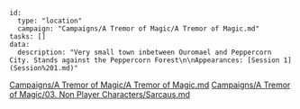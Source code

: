 
```RpgManager4
id: 
  type: "location"
  campaign: "Campaigns/A Tremor of Magic/A Tremor of Magic.md"
tasks: []
data: 
  description: "Very small town inbetween Ouromael and Peppercorn City. Stands against the Peppercorn Forest\n\nAppearances: [Session 1](Session%201.md)"
```

[Campaigns/A Tremor of Magic/A Tremor of Magic.md](Campaigns/A%20Tremor%20of%20Magic/A%20Tremor%20of%20Magic.md)
[Campaigns/A Tremor of Magic/03. Non Player Characters/Sarcaus.md](Campaigns/A%20Tremor%20of%20Magic/03.%20Non%20Player%20Characters/Sarcaus.md)